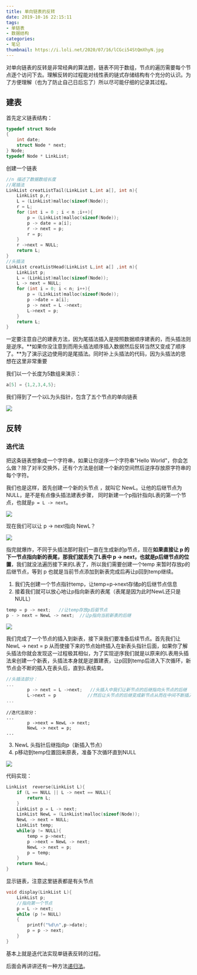 ```yaml
---
title: 单向链表的反转
date: 2019-10-16 22:15:11
tags: 
- 单链表
- 数据结构
categories: 
- 笔记
thumbnail: https://i.loli.net/2020/07/16/lCGci54StQmXhyN.jpg
---
```


对单向链表的反转是非常经典的算法题，链表不同于数组，节点的遍历需要每个节点逐个访问下去。理解反转的过程能对线性表的链式存储结构有个充分的认识。为了方便理解（也为了防止自己日后忘了）所以尽可能仔细的记录其过程。

<!--more-->

## 建表

首先定义链表结构：

```c
typedef struct Node
{
    int date;
    struct Node * next;
} Node;
typedef Node * LinkList;
```

创建一个链表

```c
//n 描述了数据数组长度
//尾插法
LinkList creatListTail(LinkList L,int a[], int n){
    LinkList p,r;
    L = (LinkList)malloc(sizeof(Node));
    r = L;
    for (int i = 0 ; i < n ;i++){
        p = (LinkList)malloc(sizeof(Node));
        p -> date = a[i];
        r -> next = p;
        r = p;
    }
    r ->next = NULL;
    return L;
}
//头插法
LinkList creatListHead(LinkList L,int a[] ,int n){
    LinkList p;
    L = (LinkList)malloc(sizeof(Node));
    L -> next = NULL;
    for (int i = 0; i < n; i++){
        p = (LinkList)malloc(sizeof(Node));
        p ->date = a[i];
        p -> next = L ->next;
        L->next = p;
    }
    return L;
}
```

一定要注意自己的建表方法，因为尾插法插入是按照数据顺序建表的，而头插法则是逆序。**如果你没注意到而用头插法顺序插入数据然后反转当然又变成了顺序了。**为了演示这边使用的是尾插法。同时补上头插法的代码，因为头插法的思想在这里非常重要

我们以一个长度为5数组来演示：

```c
a[5] = {1,2,3,4,5};
```

我们得到了一个以L为头指针，包含了五个节点的单向链表

![](https://i.loli.net/2020/07/16/JjuQCXrvbeyLwST.jpg)

## 反转

### 迭代法

把这条链表想象成一个字符串，如果让你逆序一个字符串"Hello World"，你会怎么做？除了对半交换外，还有个方法是创建一个新的空间然后逆序存放原字符串的每个字符。

我们也是这样，首先创建一个新的头节点 ，就叫它 NewL。让他的后继节点为NULL，是不是有点像头插法建表步骤， 同时新建一个p指针指向L表的第一个节点，也就是`p = L -> next`。

![](https://i.loli.net/2020/07/16/DBHmxo1Qnw96qSy.jpg)

现在我们可以让 p -> next指向 NewL？

![](https://i.loli.net/2020/07/16/V4pLomfJhCWlPbd.jpg)

指完就爆炸，不同于头插法那时我们一直在生成新的p节点，现在**如果直接让 p 的下一节点指向新的表尾，那我们就丢失了L表中 p -> next，也就是p后继节点的位置**，我们就没法遍历接下来的L表了，所以我们需要创建一个temp 来暂时存放p的后继节点，等到 p 也就是当前节点添加到新表完成后再让p回到temp继续。

1. 我们先创建一个节点指针temp，让temp=p->next存储p的后继节点信息
2. 接着我们就可以放心地让p指向新表的表尾（表尾是因为此时NewL还只是NULL）

```c
temp = p -> next;	//让temp存放p后驱节点
p - > next = NewL -> next;	//让p指向当前新表的后继
```



![](https://i.loli.net/2020/07/16/L1jBfWdscDt9PG2.jpg)

我们完成了一个节点的插入到新表，接下来我们要准备后续节点。首先我们让 NewL -> next = p 从而使接下来的节点始终插入在新表头指针后面，如果你了解头插法你就会发现这一过程极其相似，为了实现逆序我们就是以原来的L表用头插法来创建一个新表，头插法本身就是逆置建表，让p回到temp后进入下次循环，新节点会不断的插入在表头后，直到L表结束。

```c
//头插法部分：
...
        p -> next = L ->next;	//头插入中我们让新节点的后继指向头节点的后继
        L->next = p			   //然后让头节点的后继变成新节点从而在中间不断插入
...	
```

```x
//迭代法部分：
...
        p ->next = NewL -> next;
        NewL -> next = p;
...
```

3. NewL 头指针后继指向p（新插入节点）
4. p移动到temp位置回来原表，准备下次循环直到NULL

![](https://i.loli.net/2020/07/16/jvfCLyAdZSJe8ga.jpg)

代码实现：

```c
LinkList  reverse(LinkList L){
    if (L == NULL || L -> next == NULL){
        return L;
    }
    LinkList p = L -> next;
    LinkList NewL = (LinkList)malloc(sizeof(Node));
    NewL -> next = NULL;
    LinkList temp;
    while(p != NULL){
        temp = p->next;
        p ->next = NewL -> next;
        NewL -> next = p;
        p = temp;
    }
    return NewL;
}
```

显示链表，注意这里链表都是有头节点

```c
void display(LinkList L){
    LinkList p;
    //指向第一个节点
    p = L -> next;
    while (p != NULL)
    {
        printf("%d\n",p->date);
        p = p -> next;
    } 
}
```

基本上就是迭代法实现单链表反转的过程。

后面会再讲讲还有一种方法[递归法]([https://blog.asahih.com/%E5%8D%95%E5%90%91%E9%93%BE%E8%A1%A8%E7%9A%84%E5%8F%8D%E8%BD%AC-%E9%80%92%E5%BD%92%E6%B3%95/](https://blog.asahih.com/单向链表的反转-递归法/))。

